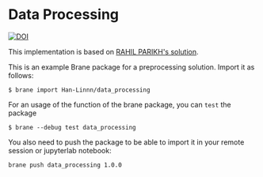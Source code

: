 # Data Processing
[![DOI](https://zenodo.org/badge/498538367.svg)](https://zenodo.org/badge/latestdoi/498538367)

This implementation is based on [RAHIL PARIKH's solution](https://www.kaggle.com/code/rprkh15/nlp-eda-bert#Preprocessing-the-Tweets).

This is an example Brane package for a preprocessing solution. Import it as follows:

```shell
$ brane import Han-Linnn/data_processing
```

For an usage of the function of the brane package, you can `test` the package
```shell
$ brane --debug test data_processing
```


You also need to push the package to be able to import it in your remote session or jupyterlab notebook:
```shell
brane push data_processing 1.0.0
```
